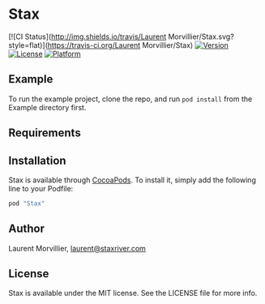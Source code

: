 # Stax

[![CI Status](http://img.shields.io/travis/Laurent Morvillier/Stax.svg?style=flat)](https://travis-ci.org/Laurent Morvillier/Stax)
[![Version](https://img.shields.io/cocoapods/v/Stax.svg?style=flat)](http://cocoapods.org/pods/Stax)
[![License](https://img.shields.io/cocoapods/l/Stax.svg?style=flat)](http://cocoapods.org/pods/Stax)
[![Platform](https://img.shields.io/cocoapods/p/Stax.svg?style=flat)](http://cocoapods.org/pods/Stax)

## Example

To run the example project, clone the repo, and run `pod install` from the Example directory first.

## Requirements

## Installation

Stax is available through [CocoaPods](http://cocoapods.org). To install
it, simply add the following line to your Podfile:

```ruby
pod "Stax"
```

## Author

Laurent Morvillier, laurent@staxriver.com

## License

Stax is available under the MIT license. See the LICENSE file for more info.
